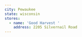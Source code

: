 ```yaml
---
city: Pewaukee
state: wisconsin
stores:
  - name: 'Good Harvest '
    address: 2205 Silvernail Road
---
```

